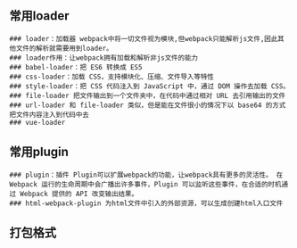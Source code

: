 ## 常用loader
    ### loader：加载器 webpack中将一切文件视为模块,但webpack只能解析js文件,因此其他文件的解析就需要用到loader。
    ### loader作用：让webpack拥有加载和解析非js文件的能力
    ### babel-loader：把 ES6 转换成 ES5
    ### css-loader：加载 CSS，支持模块化、压缩、文件导入等特性
    ### style-loader：把 CSS 代码注入到 JavaScript 中，通过 DOM 操作去加载 CSS。
    ### file-loader 把文件输出到一个文件夹中，在代码中通过相对 URL 去引用输出的文件
    ### url-loader 和 file-loader 类似，但是能在文件很小的情况下以 base64 的方式把文件内容注入到代码中去
    ### vue-loader 
## 常用plugin
    ### plugin：插件 Plugin可以扩展webpack的功能，让webpack具有更多的灵活性。 在 Webpack 运行的生命周期中会广播出许多事件，Plugin 可以监听这些事件，在合适的时机通过 Webpack 提供的 API 改变输出结果。
    ### html-webpack-plugin 为html文件中引入的外部资源，可以生成创建html入口文件
## 打包格式
    
